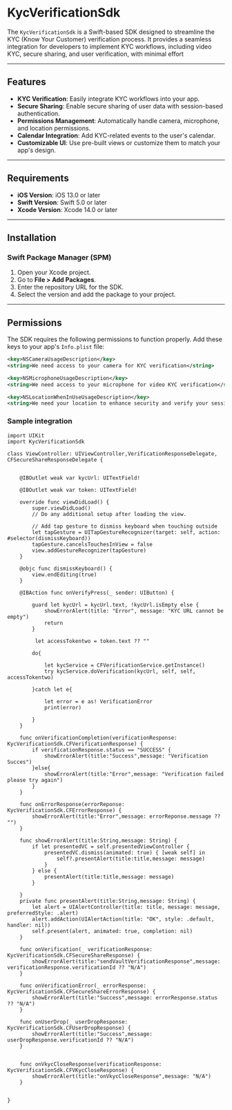 # KycVerificationSdk

The `KycVerificationSdk` is a Swift-based SDK designed to streamline the KYC (Know Your Customer) verification process. It provides a seamless integration for developers to implement KYC workflows, including video KYC, secure sharing, and user verification, with minimal effort

---

## Features

- **KYC Verification**: Easily integrate KYC workflows into your app.
- **Secure Sharing**: Enable secure sharing of user data with session-based authentication.
- **Permissions Management**: Automatically handle camera, microphone, and location permissions.
- **Calendar Integration**: Add KYC-related events to the user's calendar.
- **Customizable UI**: Use pre-built views or customize them to match your app's design.

---

## Requirements

- **iOS Version**: iOS 13.0 or later
- **Swift Version**: Swift 5.0 or later
- **Xcode Version**: Xcode 14.0 or later

---

## Installation

### Swift Package Manager (SPM)

1. Open your Xcode project.
2. Go to **File > Add Packages**.
3. Enter the repository URL for the SDK.
4. Select the version and add the package to your project.

---

## Permissions

The SDK requires the following permissions to function properly. Add these keys to your app's `Info.plist` file:

```xml
<key>NSCameraUsageDescription</key>
<string>We need access to your camera for KYC verification</string>

<key>NSMicrophoneUsageDescription</key>
<string>We need access to your microphone for video KYC verification</string>

<key>NSLocationWhenInUseUsageDescription</key>
<string>We need your location to enhance security and verify your session</string>
```



### Sample integration

```
import UIKit
import KycVerificationSdk

class ViewController: UIViewController,VerificationResponseDelegate, CFSecureShareResponseDelegate {
  
    
    @IBOutlet weak var kycUrl: UITextField!
    
    @IBOutlet weak var token: UITextField!
    
    override func viewDidLoad() {
        super.viewDidLoad()
        // Do any additional setup after loading the view.
        
        // Add tap gesture to dismiss keyboard when touching outside
        let tapGesture = UITapGestureRecognizer(target: self, action: #selector(dismissKeyboard))
        tapGesture.cancelsTouchesInView = false
        view.addGestureRecognizer(tapGesture)
    }
    
    @objc func dismissKeyboard() {
        view.endEditing(true)
    }
    
    @IBAction func onVerifyPress(_ sender: UIButton) {
        
        guard let kycUrl = kycUrl.text, !kycUrl.isEmpty else {
            showErrorAlert(title: "Error", message: "KYC URL cannot be empty")
            return
        }

         let accessTokentwo = token.text ?? ""
        
        do{
            
            let kycService = CFVerificationService.getInstance()
            try kycService.doVerification(kycUrl, self, self, accessTokentwo)
                                          
        }catch let e{
            
            let error = e as! VerificationError
            print(error)
            
        }
    }
    
    func onVerificationCompletion(verificationResponse: KycVerificationSdk.CFVerificationResponse) {
        if verificationResponse.status == "SUCCESS" {
            showErrorAlert(title:"Success",message: "Verification Succes")
        }else{
            showErrorAlert(title:"Error",message: "Verification failed please try again")
        }
    }
    
    func onErrorResponse(errorReponse: KycVerificationSdk.CFErrorResponse) {
        showErrorAlert(title:"Error",message: errorReponse.message ?? "")
    }
    
    func showErrorAlert(title:String,message: String) {
        if let presentedVC = self.presentedViewController {
            presentedVC.dismiss(animated: true) { [weak self] in
                self?.presentAlert(title:title,message: message)
            }
        } else {
            presentAlert(title:title,message: message)
        }
        
    }
    private func presentAlert(title:String,message: String) {
        let alert = UIAlertController(title: title, message: message, preferredStyle: .alert)
        alert.addAction(UIAlertAction(title: "OK", style: .default, handler: nil))
        self.present(alert, animated: true, completion: nil)
    }
    
    func onVerification(_ verificationResponse: KycVerificationSdk.CFSecureShareResponse) {
        showErrorAlert(title:"sendVaultVerificationResponse",message: verificationResponse.verificationId ?? "N/A")
    }
    
    func onVerificationError(_ errorResponse: KycVerificationSdk.CFSecureShareErrorResponse) {
        showErrorAlert(title:"Success",message: errorResponse.status ?? "N/A")
    }
    
    func onUserDrop(_ userDropResponse: KycVerificationSdk.CFUserDropResponse) {
        showErrorAlert(title:"Success",message: userDropResponse.verificationId ?? "N/A")
    }
    
    
    func onVkycCloseResponse(verificationResponse: KycVerificationSdk.CFVKycCloseResponse) {
        showErrorAlert(title:"onVkycCloseResponse",message: "N/A")
    }


}
```
